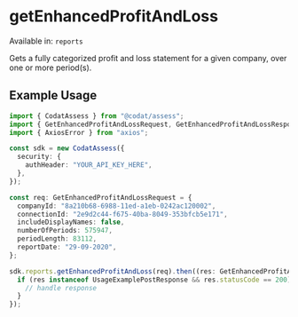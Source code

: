 # getEnhancedProfitAndLoss
Available in: `reports`

Gets a fully categorized profit and loss statement for a given company, over one or more period(s).

## Example Usage
```typescript
import { CodatAssess } from "@codat/assess";
import { GetEnhancedProfitAndLossRequest, GetEnhancedProfitAndLossResponse } from "@codat/assess/dist/sdk/models/operations";
import { AxiosError } from "axios";

const sdk = new CodatAssess({
  security: {
    authHeader: "YOUR_API_KEY_HERE",
  },
});

const req: GetEnhancedProfitAndLossRequest = {
  companyId: "8a210b68-6988-11ed-a1eb-0242ac120002",
  connectionId: "2e9d2c44-f675-40ba-8049-353bfcb5e171",
  includeDisplayNames: false,
  numberOfPeriods: 575947,
  periodLength: 83112,
  reportDate: "29-09-2020",
};

sdk.reports.getEnhancedProfitAndLoss(req).then((res: GetEnhancedProfitAndLossResponse | AxiosError) => {
  if (res instanceof UsageExamplePostResponse && res.statusCode == 200) {
    // handle response
  }
});
```